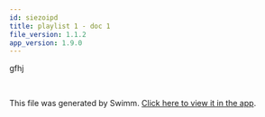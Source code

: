 ```yaml
---
id: siezoipd
title: playlist 1 - doc 1
file_version: 1.1.2
app_version: 1.9.0
---
```


gfhj

<br/>

This file was generated by Swimm. [Click here to view it in the app](https://swimm-web-app.web.app/repos/Z2l0aHViJTNBJTNBTm9hUmVwbyUzQSUzQU5vYW96ZXI=/docs/siezoipd).
